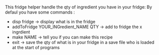 This fridge helper handle the qty of ingredient you have in your fridge:
By defaul you have some commands :
- disp fridge -> display what is in the fridge
- addToFridge YOUR_INGredient_NAME QTY -> add to fridge the x ingrdient
- make NAME -> tell you if you can make this recipe
- exit -> save the qty of what is in your fridge in a save file who is loaded at the start of programs
